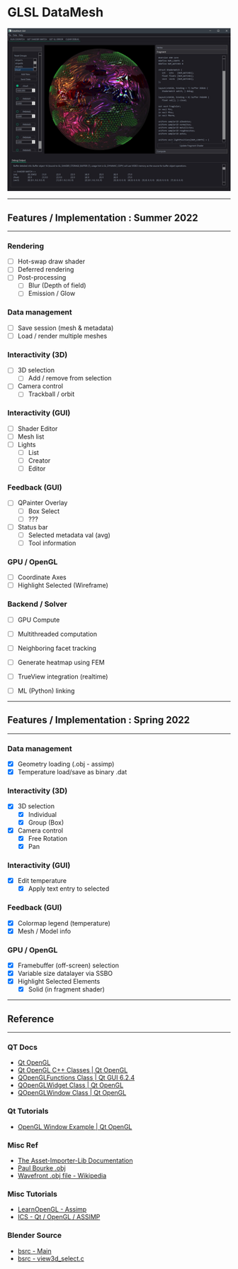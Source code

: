 # GLSL DataMesh

![GUI](docs/datamesh_port.jpg)

---
## Features / Implementation : Summer 2022
---

### Rendering
- [ ] Hot-swap draw shader
- [ ] Deferred rendering
- [ ] Post-processing
  - [ ] Blur (Depth of field)
  - [ ] Emission / Glow

### Data management

- [ ] Save session (mesh & metadata)
- [ ] Load / render multiple meshes

### Interactivity (3D)

- [ ] 3D selection
  - [ ] Add / remove from selection
- [ ] Camera control
  - [ ] Trackball / orbit

### Interactivity (GUI)

- [ ] Shader Editor
- [ ] Mesh list
- [ ] Lights
  - [ ] List
  - [ ] Creator
  - [ ] Editor

### Feedback (GUI)

- [ ] QPainter Overlay
  - [ ] Box Select
  - [ ] ???
- [ ] Status bar
  - [ ] Selected metadata val (avg)
  - [ ] Tool information

### GPU / OpenGL

- [ ] Coordinate Axes
- [ ] Highlight Selected (Wireframe)

### Backend / Solver
- [ ] GPU Compute
- [ ] Multithreaded computation
- [ ] Neighboring facet tracking
- [ ] Generate heatmap using FEM
- [ ] TrueView integration (realtime)
- [ ] ML (Python) linking


---
## Features / Implementation : Spring 2022
---
### Data management

- [x] Geometry loading (.obj - assimp)
- [x] Temperature load/save as binary .dat

### Interactivity (3D)

- [x] 3D selection
  - [x] Individual
  - [x] Group (Box)
- [x] Camera control
  - [x] Free Rotation
  - [x] Pan

### Interactivity (GUI)

- [x] Edit temperature
  - [x] Apply text entry to selected

### Feedback (GUI)

- [x] Colormap legend (temperature)
- [x] Mesh / Model info

### GPU / OpenGL

- [x] Framebuffer (off-screen) selection
- [x] Variable size datalayer via SSBO
- [x] Highlight Selected Elements
  - [x] Solid (in fragment shader)

---
## Reference
---

### QT Docs

- [Qt OpenGL](https://doc.qt.io/qt-6/qtopengl-index.html)
- [Qt OpenGL C++ Classes | Qt OpenGL](https://doc.qt.io/qt-6/qtopengl-module.html)
- [QOpenGLFunctions Class | Qt GUI 6.2.4](https://doc.qt.io/qt-6/qopenglfunctions.html)
- [QOpenGLWidget Class | Qt OpenGL](https://doc.qt.io/qt-6/qopenglwidget.html)
- [QOpenGLWindow Class | Qt OpenGL](https://doc.qt.io/qt-6/qopenglwindow.html)


### Qt Tutorials

- [OpenGL Window Example | Qt OpenGL](https://doc.qt.io/qt-6/qtopengl-openglwindow-example.html)


### Misc Ref

- [The Asset-Importer-Lib Documentation](https://assimp-docs.readthedocs.io/)
- [Paul Bourke .obj](http://paulbourke.net/dataformats/obj/)
- [Wavefront .obj file - Wikipedia](https://en.wikipedia.org/wiki/Wavefront_.obj_file)

### Misc Tutorials
- [LearnOpenGL - Assimp](https://learnopengl.com/Model-Loading/Assimp)
- [ICS - Qt / OpenGL / ASSIMP](https://www.ics.com/blog/qt-and-opengl-loading-3d-model-open-asset-import-library-assimp)


### Blender Source
- [bsrc - Main](https://github.com/blender/blender)
- [bsrc - view3d_select.c](https://github.com/blender/blender/blob/594f47ecd2d5367ca936cf6fc6ec8168c2b360d0/source/blender/editors/space_view3d/view3d_select.c)
